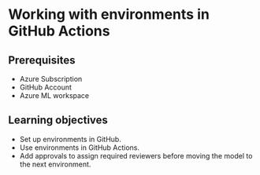 # Working with environments in GitHub Actions



## Prerequisites
- Azure Subscription
- GitHub Account
- Azure ML workspace


## Learning objectives
- Set up environments in GitHub.
- Use environments in GitHub Actions.
- Add approvals to assign required reviewers before moving the model to the next environment.
